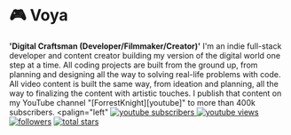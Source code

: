 # 🎮 Voya
**'Digital Craftsman (Developer/Filmmaker/Creator)'**
I'm an indie full-stack developer and content creator building my version of the 
digital world one step at a time. All coding projects are built from the ground 
up, from planning and designing all the way to solving real-life problems with 
code. All video content is built the same way, from ideation and planning, all 
the way to finalizing the content with artistic touches. I publish that content 
on my YouTube channel "[ForrestKnight][youtube]" to more than 400k subscribers.
	<palign="left"
		<a href="https://www.youtube.com/c/fknight?sub_confirmation-1"> 
			<img alt="youtube subscribers" title="Subscribe to my YouTube channel"
			src="https://custom-icon-badges.demolab.com/youtube/channel/subscribers/ 
			UC2MH PDvbE60328n1726cfg?color-X23E050448label-SUBSCRIBE&logo-video& 
			logoColor white&style-for-the-badge&labelColor=CE4630"/> </a> 
		<a href="https://www.youtube.com/c/fknight">
			<img alt="youtube views" title="YouTube views" src="https://
			custom-icon-badges.demolab.com/youtube/channel/views/
			UC2MH PDvbE60328n1726cfg/color-123E1ADGE&logo-eye&logoColor-white&
			style-for-the-badge&labelColor-C79600"/></a>
		<a href="https://github.com/ForrestKnight?tab=followers">
			<img alt="followers" title="Follow me on Github" src="https://
			custom-icon-badges.demolab.com/github/followers/ForrestKnight?
			color-236ad3&labelColor-1155ba&style-for-the-badge&logo-person-adds
			label-Follow&logoColor-white"/></a>
		<a href="https://github.com/ForrestKnight?tab=repositories&sort=stargazers"> 
			<img alt="total stars" title="Total stars on GitHub" src="https://
			custom-icon-badges.demolab.com/github/stars/ForrestKnight?color-55960c&
			style=for-the-badge&labelColor=48828781ogo=star"/></a>
</p>
